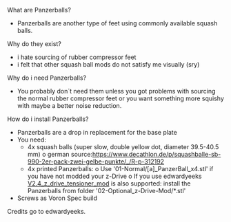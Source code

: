 What are Panzerballs?
- Panzerballs are another type of feet using commonly available squash balls.

Why do they exist?
- i hate sourcing of rubber compressor feet
- i felt that other squash ball mods do not satisfy me visually (sry)

Why do i need Panzerballs?
- You probably don´t need them unless you got problems with sourcing the normal rubber compressor feet 
or you want something more squishy with maybe a better noise reduction.

How do i install Panzerballs?
- Panzerballs are a drop in replacement for the base plate
- You need:
  - 4x squash balls (super slow, double yellow dot, diameter 39.5-40.5 mm)
    o german source:https://www.decathlon.de/p/squashballe-sb-990-2er-pack-zwei-gelbe-punkte/_/R-p-312192
  - 4x printed Panzerballs:
    o Use '01-Normal/[a]_PanzerBall_x4.stl' if you have not modded your z-Drive
    o If you use edwardyeeks [V2.4_z_drive_tensioner_mod](../../edwardyeeks/V2.4_z_drive_motor_tensioner_mod)
    is also supported: install the Panzerballs from folder '02-Optional_z-Drive-Mod/*.stl'
- Screws as Voron Spec build

Credits go to edwardyeeks.
